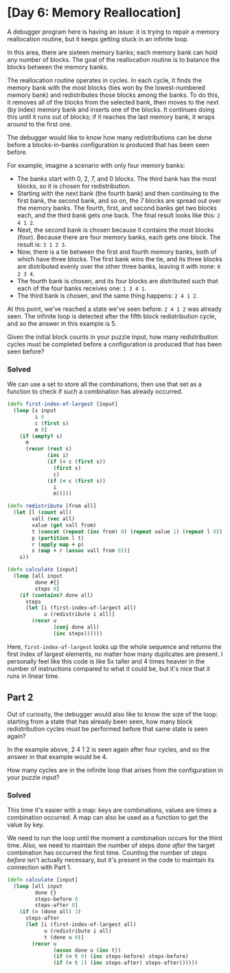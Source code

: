 # [Day 6: Memory Reallocation]

A debugger program here is having an issue: it is trying to repair a memory reallocation routine, but it keeps getting stuck in an infinite loop.

In this area, there are sixteen memory banks; each memory bank can hold any number of blocks. The goal of the reallocation routine is to balance the blocks between the memory banks.

The reallocation routine operates in cycles. In each cycle, it finds the memory bank with the most blocks (ties won by the lowest-numbered memory bank) and redistributes those blocks among the banks. To do this, it removes all of the blocks from the selected bank, then moves to the next (by index) memory bank and inserts one of the blocks. It continues doing this until it runs out of blocks; if it reaches the last memory bank, it wraps around to the first one.

The debugger would like to know how many redistributions can be done before a blocks-in-banks configuration is produced that has been seen before.

For example, imagine a scenario with only four memory banks:

- The banks start with 0, 2, 7, and 0 blocks. The third bank has the most blocks, so it is chosen for redistribution.
- Starting with the next bank (the fourth bank) and then continuing to the first bank, the second bank, and so on, the 7 blocks are spread out over the memory banks. The fourth, first, and second banks get two blocks each, and the third bank gets one back. The final result looks like this: `2 4 1 2`.
- Next, the second bank is chosen because it contains the most blocks (four). Because there are four memory banks, each gets one block. The result is: `3 1 2 3`.
- Now, there is a tie between the first and fourth memory banks, both of which have three blocks. The first bank wins the tie, and its three blocks are distributed evenly over the other three banks, leaving it with none: `0 2 3 4`.
- The fourth bank is chosen, and its four blocks are distributed such that each of the four banks receives one: `1 3 4 1`.
- The third bank is chosen, and the same thing happens: `2 4 1 2`.

At this point, we've reached a state we've seen before: `2 4 1 2` was already seen. The infinite loop is detected after the fifth block redistribution cycle, and so the answer in this example is 5.

Given the initial block counts in your puzzle input, how many redistribution cycles must be completed before a configuration is produced that has been seen before?

### Solved

We can use a set to store all the combinations; then use that set as a function to check if such a combination has already occurred.

```clojure
(defn first-index-of-largest [input]
  (loop [s input
         i 0
         c (first s)
         m 0]
    (if (empty? s)
      m
      (recur (rest s)
             (inc i)
             (if (< c (first s))
               (first s)
               c)
             (if (< c (first s))
               i
               m)))))

(defn redistribute [from all]
  (let [l (count all)
        vall (vec all)
        value (get vall from)
        t (concat (repeat (inc from) 0) (repeat value 1) (repeat l 0))
        p (partition l t)
        r (apply map + p)
        s (map + r (assoc vall from 0))]
    s))

(defn calculate [input]
  (loop [all input
         done #{}
         steps 0]
    (if (contains? done all)
      steps
      (let [i (first-index-of-largest all)
            u (redistribute i all)]
        (recur u
               (conj done all)
               (inc steps))))))
```

Here, `first-index-of-largest` looks up the whole sequence and returns the first index of largest elements, no matter how many duplicates are present. I personally feel like this code is like 5x taller and 4 times heavier in the number of instructions compared to what it could be, but it's nice that it runs in linear time.

## Part 2

Out of curiosity, the debugger would also like to know the size of the loop: starting from a state that has already been seen, how many block redistribution cycles must be performed before that same state is seen again?

In the example above, 2 4 1 2 is seen again after four cycles, and so the answer in that example would be 4.

How many cycles are in the infinite loop that arises from the configuration in your puzzle input?

### Solved

This time it's easier with a map: keys are combinations, values are times a combination occurred. A map can also be used as a function to get the value by key.

We need to run the loop until the moment a combination occurs for the third time. Also, we need to maintain the number of steps done _after_ the target combination has occurred the first time. Counting the number of steps _before_ isn't actually necessary, but it's present in the code to maintain its connection with Part 1.

```clojure
(defn calculate [input]
  (loop [all input
         done {}
         steps-before 0
         steps-after 0]
    (if (= (done all) 3)
      steps-after
      (let [i (first-index-of-largest all)
            u (redistribute i all)
            t (done u 0)]
        (recur u
               (assoc done u (inc t))
               (if (= t 0) (inc steps-before) steps-before)
               (if (= t 1) (inc steps-after) steps-after))))))
```
